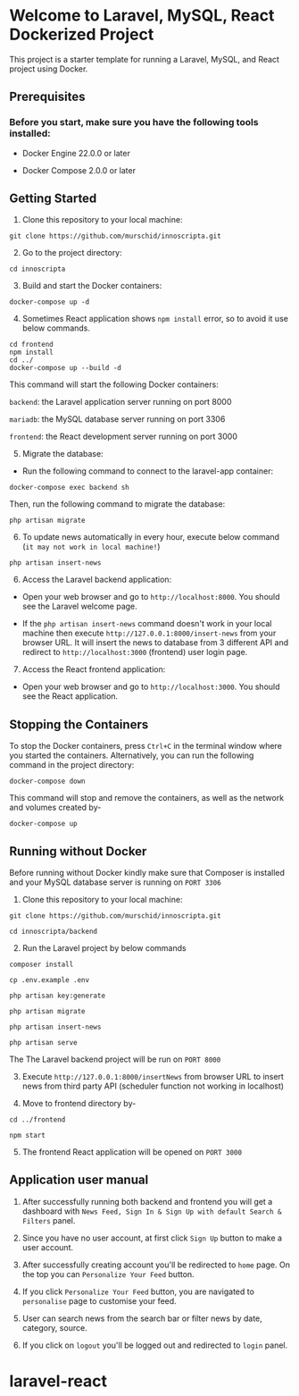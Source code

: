 # Welcome to Laravel, MySQL, React Dockerized Project

This project is a starter template for running a Laravel, MySQL, and React project using Docker.

## Prerequisites

### Before you start, make sure you have the following tools installed:

-   Docker Engine 22.0.0 or later

-   Docker Compose 2.0.0 or later

## Getting Started

1. Clone this repository to your local machine:

```
git clone https://github.com/murschid/innoscripta.git
```

2. Go to the project directory:

```
cd innoscripta
```

3. Build and start the Docker containers:

```
docker-compose up -d
```

4. Sometimes React application shows `npm install` error, so to avoid it use below commands.

```
cd frontend
npm install
cd ../
docker-compose up --build -d
```

This command will start the following Docker containers:<br>

`backend`: the Laravel application server running on port 8000<br>

`mariadb`: the MySQL database server running on port 3306<br>

`frontend`: the React development server running on port 3000<br>

5. Migrate the database:

-   Run the following command to connect to the laravel-app container:

```
docker-compose exec backend sh
```

Then, run the following command to migrate the database:

```
php artisan migrate
```

6. To update news automatically in every hour, execute below command (`it may not work in local machine!`)

```
php artisan insert-news
```

6. Access the Laravel backend application:

-   Open your web browser and go to `http://localhost:8000`. You should see the Laravel welcome page.

-   If the `php artisan insert-news` command doesn't work in your local machine then execute `http://127.0.0.1:8000/insert-news` from your browser URL. It will insert the news to database from 3 different API and redirect to `http://localhost:3000` (frontend) user login page.

7. Access the React frontend application:

-   Open your web browser and go to `http://localhost:3000`. You should see the React application.

## Stopping the Containers

To stop the Docker containers, press `Ctrl+C` in the terminal window where you started the containers. Alternatively, you can run the following command in the project directory:

```
docker-compose down
```

This command will stop and remove the containers, as well as the network and volumes created by-

```
docker-compose up
```

## Running without Docker

Before running without Docker kindly make sure that Composer is installed and your MySQL database server is running on `PORT 3306`

1. Clone this repository to your local machine:

```
git clone https://github.com/murschid/innoscripta.git

cd innoscripta/backend
```

2. Run the Laravel project by below commands

```
composer install

cp .env.example .env

php artisan key:generate

php artisan migrate

php artisan insert-news

php artisan serve
```

The The Laravel backend project will be run on `PORT 8000`

3. Execute `http://127.0.0.1:8000/insertNews` from browser URL to insert news from third party API (scheduler function not working in localhost)

4. Move to frontend directory by-

```
cd ../frontend

npm start
```

5. The frontend React application will be opened on `PORT 3000`

## Application user manual

1. After successfully running both backend and frontend you will get a dashboard with `News Feed, Sign In & Sign Up with default Search & Filters` panel.

2. Since you have no user account, at first click `Sign Up` button to make a user account.

3. After successfully creating account you'll be redirected to `home` page. On the top you can `Personalize Your Feed` button.

4. If you click `Personalize Your Feed` button, you are navigated to `personalise` page to customise your feed.

4. User can search news from the search bar or filter news by date, category, source.

5. If you click on `logout` you'll be logged out and redirected to `login` panel.

# laravel-react
